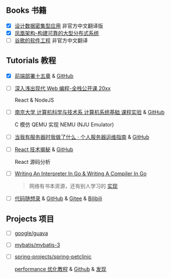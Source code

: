 ## Books 书籍
- [x] [设计数据密集型应用](https://github.com/Vonng/DDIA) 非官方中文翻译版
- [x] [凤凰架构-构建可靠的大型分布式系统](https://github.com/fenixsoft/awesome-fenix)
- [ ] [谷歌的软件工程](https://qiangmzsx.github.io/Software-Engineering-at-Google/#/) 非官方中文翻译

## Tutorials 教程
- [x] [前端部署十五章](https://q.shanyue.tech/deploy/) & [GitHub](https://github.com/shfshanyue/Daily-Question)
- [ ] [深入浅出现代 Web 编程-全栈公开课 20xx](https://fullstackopen.com/en/)

    React & NodeJS
- [ ] [南京大学 计算机科学与技术系 计算机系统基础 课程实验](https://nju-projectn.github.io/ics-pa-gitbook/) & [GitHub](https://github.com/NJU-ProjectN/ics-pa-gitbook)

    C 模仿 QEMU 实现 NEMU (NJU Emulator)
- [ ] [当我有服务器时我做了什么 · 个人服务器运维指南](https://shanyue.tech/op/) & [GitHub](https://github.com/shfshanyue/op-note)
- [ ] [React 技术揭秘](https://react.iamkasong.com/) & [GitHub](https://github.com/BetaSu/just-react) 

    React 源码分析
- [ ] [Writing An Interpreter In Go & Writing A Compiler In Go](https://thorstenball.com/books/) 
    > 网络有书本资源，还有别人学习的 [实现](https://github.com/vbrazo/writing-an-interpreter-in-go)
- [ ] [代码随想录](https://www.programmercarl.com/) & [GitHub](https://github.com/youngyangyang04/leetcode-master) & [Gitee](https://gitee.com/programmercarl/leetcode-master) & [Bilibili](https://space.bilibili.com/525438321)

## Projects 项目
- [ ] [google/guava](https://github.com/google/guava)
- [ ] [mybatis/mybatis-3](https://github.com/mybatis/mybatis-3)
- [ ] [spring-projects/spring-petclinic](https://github.com/spring-projects/spring-petclinic)
    
    [performance 优化教程](https://blog.ippon.fr/2013/03/11/improving-the-performance-of-the-spring-petclinic-sample-application-part-1-of-5/) & [Github](https://github.com/jdubois/spring-petclinic) & [发现](https://www.iteye.com/blog/xpenxpen-2146465)
